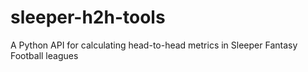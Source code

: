 # sleeper-h2h-tools
A Python API for calculating head-to-head metrics in Sleeper Fantasy Football leagues
